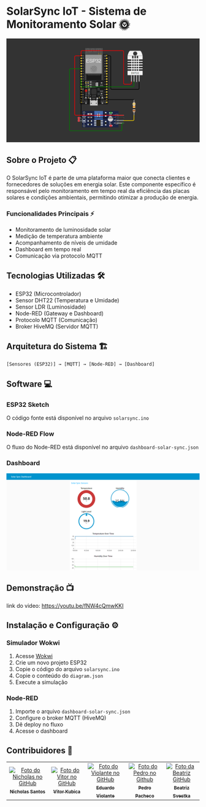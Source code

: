# SolarSync IoT - Sistema de Monitoramento Solar 🌞

![Imagem do Wokwi](images/main.png)

## Sobre o Projeto 📋

O SolarSync IoT é parte de uma plataforma maior que conecta clientes e fornecedores de soluções em energia solar. Este componente específico é responsável pelo monitoramento em tempo real da eficiência das placas solares e condições ambientais, permitindo otimizar a produção de energia.

### Funcionalidades Principais ⚡

-   Monitoramento de luminosidade solar
-   Medição de temperatura ambiente
-   Acompanhamento de níveis de umidade
-   Dashboard em tempo real
-   Comunicação via protocolo MQTT

## Tecnologias Utilizadas 🛠️

-   ESP32 (Microcontrolador)
-   Sensor DHT22 (Temperatura e Umidade)
-   Sensor LDR (Luminosidade)
-   Node-RED (Gateway e Dashboard)
-   Protocolo MQTT (Comunicação)
-   Broker HiveMQ (Servidor MQTT)

## Arquitetura do Sistema 🏗️

```
[Sensores (ESP32)] → [MQTT] → [Node-RED] → [Dashboard]
```

## Software 💻

### ESP32 Sketch

O código fonte está disponível no arquivo `solarsync.ino`

### Node-RED Flow

O fluxo do Node-RED está disponível no arquivo `dashboard-solar-sync.json`

### Dashboard

![Imagem do Dashboard](images/dashboard.png)

## Demonstração 📺

link do video: https://youtu.be/fNW4cQmwKKI

## Instalação e Configuração ⚙️

### Simulador Wokwi

1. Acesse [Wokwi](https://wokwi.com/)
2. Crie um novo projeto ESP32
3. Copie o código do arquivo `solarsync.ino`
4. Copie o conteúdo do `diagram.json`
5. Execute a simulação

### Node-RED

1. Importe o arquivo `dashboard-solar-sync.json`
2. Configure o broker MQTT (HiveMQ)
3. Dê deploy no fluxo
4. Acesse o dashboard

## Contribuidores 👥

<table>
  <tr>
    <td align="center">
      <a href="https://github.com/nichol6s">
        <img src="https://avatars.githubusercontent.com/u/105325313?v=4" width="115px;" alt="Foto do Nicholas no GitHub"/><br>
        <sub>
          <strong>Nicholas Santos</strong>
        </sub>
      </a>
    </td>
    <td align="center">
      <a href="https://github.com/VitorKubica">
        <img src="https://avatars.githubusercontent.com/u/107961081?v=4" width="115px;" alt="Foto do Vitor no GitHub"/><br>
        <sub>
          <strong>Vitor Kubica</strong>
        </sub>
      </a>
    </td>
    <td align="center">
      <a href="https://github.com/DuduViolante">
        <img src="https://avatars.githubusercontent.com/u/126472870?v=4" width="115px;" alt="Foto do Violante no GitHub"/><br>
        <sub>
          <strong>Eduardo Violante</strong>
        </sub>
      </a>
    </td>
    <td align="center">
      <a href="https://github.com/pedrocpacheco">
        <img src="https://avatars.githubusercontent.com/u/112909829?v=4" width="115px;" alt="Foto do Pedro no Github"/><br>
        <sub>
          <strong>Pedro Pacheco</strong>
        </sub>
      </a>
    </td>
    <td align="center">
        <a href="https://github.com/biasvestka">
        <img src="https://avatars.githubusercontent.com/u/126726456?v=4" width="115px;" alt="Foto da Beatriz GitHub"/><br>
        <sub>
            <strong>Beatriz Svestka</strong>
        </sub>
      </a>
    </td>
  </tr>
</table>

